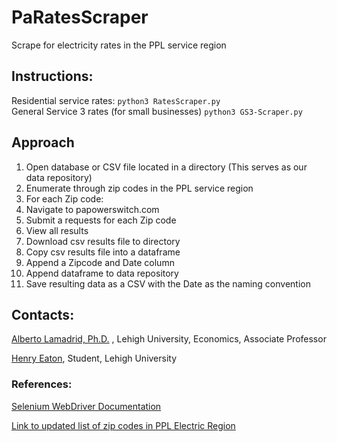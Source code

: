 # PaRatesScraper
Scrape for electricity rates in the PPL service region


## Instructions:
Residential service rates: ```python3 RatesScraper.py```  
General Service 3 rates (for small businesses) ```python3 GS3-Scraper.py```

## Approach 

1. Open database or CSV file located in a directory (This serves as our data repository)
2. Enumerate through zip codes in the PPL service region
3. For each Zip code:
4. Navigate to papowerswitch.com
5. Submit a requests for each Zip code 
6. View all results
7. Download csv results file to directory
8. Copy csv results file into a dataframe
9. Append a Zipcode and Date column
10. Append dataframe to data repository
11. Save resulting data as a CSV with the Date as the naming convention

## Contacts:
[Alberto Lamadrid, Ph.D.](https://business.lehigh.edu/directory/alberto-j-lamadrid) ,  Lehigh University, Economics, Associate Professor

[Henry Eaton](hhe223@lehigh.edu), Student, Lehigh University

### References:
[Selenium WebDriver Documentation](https://www.selenium.dev/documentation/webdriver/)

[Link to updated list of zip codes in PPL Electric Region](https://www.pplelectric.com/-/media/PPLElectric/At-Your-Service/Docs/General-Supplier-Reference-Information/PPLServicingArea-Zipcodes.xls)
